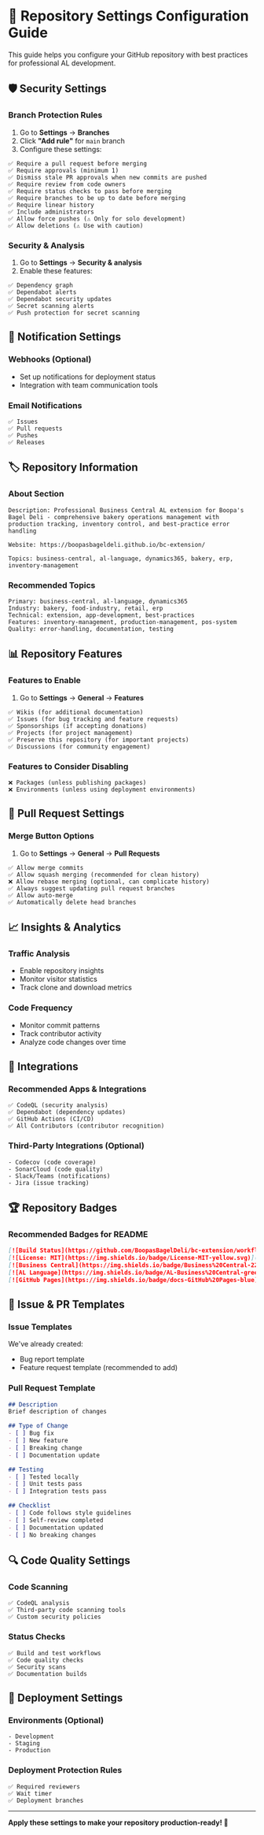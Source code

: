 # 🔧 Repository Settings Configuration Guide

This guide helps you configure your GitHub repository with best practices for professional AL development.

## 🛡️ **Security Settings**

### **Branch Protection Rules**
1. Go to **Settings** → **Branches**
2. Click **"Add rule"** for `main` branch
3. Configure these settings:

```
✅ Require a pull request before merging
✅ Require approvals (minimum 1)
✅ Dismiss stale PR approvals when new commits are pushed
✅ Require review from code owners
✅ Require status checks to pass before merging
✅ Require branches to be up to date before merging
✅ Require linear history
✅ Include administrators
✅ Allow force pushes (⚠️ Only for solo development)
✅ Allow deletions (⚠️ Use with caution)
```

### **Security & Analysis**
1. Go to **Settings** → **Security & analysis**
2. Enable these features:

```
✅ Dependency graph
✅ Dependabot alerts
✅ Dependabot security updates
✅ Secret scanning alerts
✅ Push protection for secret scanning
```

## 🔔 **Notification Settings**

### **Webhooks** (Optional)
- Set up notifications for deployment status
- Integration with team communication tools

### **Email Notifications**
```
✅ Issues
✅ Pull requests
✅ Pushes
✅ Releases
```

## 🏷️ **Repository Information**

### **About Section**
```
Description: Professional Business Central AL extension for Boopa's Bagel Deli - comprehensive bakery operations management with production tracking, inventory control, and best-practice error handling

Website: https://boopasbageldeli.github.io/bc-extension/

Topics: business-central, al-language, dynamics365, bakery, erp, inventory-management
```

### **Recommended Topics**
```
Primary: business-central, al-language, dynamics365
Industry: bakery, food-industry, retail, erp
Technical: extension, app-development, best-practices
Features: inventory-management, production-management, pos-system
Quality: error-handling, documentation, testing
```

## 📊 **Repository Features**

### **Features to Enable**
1. Go to **Settings** → **General** → **Features**

```
✅ Wikis (for additional documentation)
✅ Issues (for bug tracking and feature requests)
✅ Sponsorships (if accepting donations)
✅ Projects (for project management)
✅ Preserve this repository (for important projects)
✅ Discussions (for community engagement)
```

### **Features to Consider Disabling**
```
❌ Packages (unless publishing packages)
❌ Environments (unless using deployment environments)
```

## 🔄 **Pull Request Settings**

### **Merge Button Options**
1. Go to **Settings** → **General** → **Pull Requests**

```
✅ Allow merge commits
✅ Allow squash merging (recommended for clean history)
❌ Allow rebase merging (optional, can complicate history)
✅ Always suggest updating pull request branches
✅ Allow auto-merge
✅ Automatically delete head branches
```

## 📈 **Insights & Analytics**

### **Traffic Analysis**
- Enable repository insights
- Monitor visitor statistics
- Track clone and download metrics

### **Code Frequency**
- Monitor commit patterns
- Track contributor activity
- Analyze code changes over time

## 🔗 **Integrations**

### **Recommended Apps & Integrations**
```
✅ CodeQL (security analysis)
✅ Dependabot (dependency updates)
✅ GitHub Actions (CI/CD)
✅ All Contributors (contributor recognition)
```

### **Third-Party Integrations** (Optional)
```
- Codecov (code coverage)
- SonarCloud (code quality)
- Slack/Teams (notifications)
- Jira (issue tracking)
```

## 🏆 **Repository Badges**

### **Recommended Badges for README**
```markdown
[![Build Status](https://github.com/BoopasBagelDeli/bc-extension/workflows/CI/badge.svg)](https://github.com/BoopasBagelDeli/bc-extension/actions)
[![License: MIT](https://img.shields.io/badge/License-MIT-yellow.svg)](https://opensource.org/licenses/MIT)
[![Business Central](https://img.shields.io/badge/Business%20Central-22.0-blue)](https://docs.microsoft.com/en-us/dynamics365/business-central/)
[![AL Language](https://img.shields.io/badge/AL-Business%20Central-green)](https://docs.microsoft.com/en-us/dynamics365/business-central/dev-itpro/developer/devenv-programming-in-al)
[![GitHub Pages](https://img.shields.io/badge/docs-GitHub%20Pages-blue)](https://boopasbageldeli.github.io/bc-extension/)
```

## 📝 **Issue & PR Templates**

### **Issue Templates**
We've already created:
- Bug report template
- Feature request template (recommended to add)

### **Pull Request Template**
```markdown
## Description
Brief description of changes

## Type of Change
- [ ] Bug fix
- [ ] New feature
- [ ] Breaking change
- [ ] Documentation update

## Testing
- [ ] Tested locally
- [ ] Unit tests pass
- [ ] Integration tests pass

## Checklist
- [ ] Code follows style guidelines
- [ ] Self-review completed
- [ ] Documentation updated
- [ ] No breaking changes
```

## 🔍 **Code Quality Settings**

### **Code Scanning**
```
✅ CodeQL analysis
✅ Third-party code scanning tools
✅ Custom security policies
```

### **Status Checks**
```
✅ Build and test workflows
✅ Code quality checks
✅ Security scans
✅ Documentation builds
```

## 🎯 **Deployment Settings**

### **Environments** (Optional)
```
- Development
- Staging  
- Production
```

### **Deployment Protection Rules**
```
✅ Required reviewers
✅ Wait timer
✅ Deployment branches
```

---

**Apply these settings to make your repository production-ready! 🚀**
